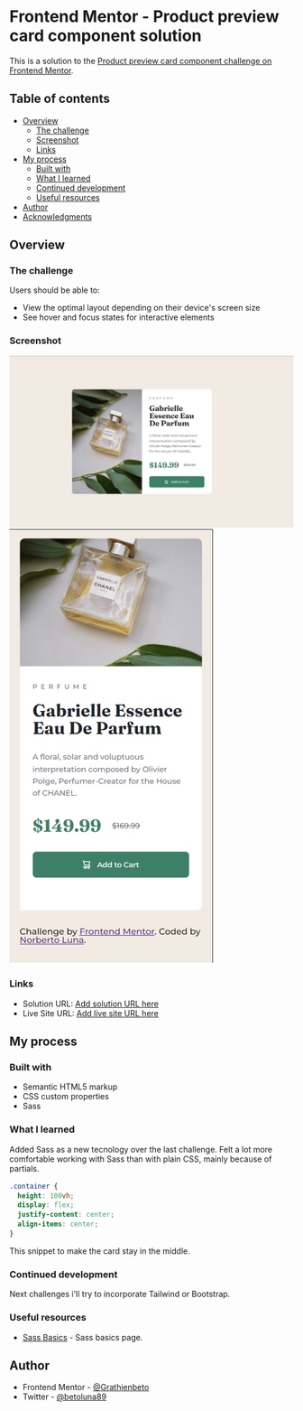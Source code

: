 # Frontend Mentor - Product preview card component solution

This is a solution to the [Product preview card component challenge on Frontend Mentor](https://www.frontendmentor.io/challenges/product-preview-card-component-GO7UmttRfa).

## Table of contents

- [Overview](#overview)
  - [The challenge](#the-challenge)
  - [Screenshot](#screenshot)
  - [Links](#links)
- [My process](#my-process)
  - [Built with](#built-with)
  - [What I learned](#what-i-learned)
  - [Continued development](#continued-development)
  - [Useful resources](#useful-resources)
- [Author](#author)
- [Acknowledgments](#acknowledgments)

## Overview

### The challenge

Users should be able to:

- View the optimal layout depending on their device's screen size
- See hover and focus states for interactive elements

### Screenshot

![](./images/desktop.jpg)
![](./images/mobile.jpg)

### Links

- Solution URL: [Add solution URL here](https://github.com/Grathienbeto/product-preview-card-component)
- Live Site URL: [Add live site URL here](https://grathienbeto.github.io/product-preview-card-component/)

## My process

### Built with

- Semantic HTML5 markup
- CSS custom properties
- Sass

### What I learned

Added Sass as a new tecnology over the last challenge. Felt a lot more comfortable working with Sass than with plain CSS, mainly because of partials.

```CSS
.container {
  height: 100vh;
  display: flex;
  justify-content: center;
  align-items: center;
}
```

This snippet to make the card stay in the middle.

### Continued development

Next challenges i'll try to incorporate Tailwind or Bootstrap.

### Useful resources

- [Sass Basics](https://sass-lang.com/guide/) - Sass basics page.

## Author

- Frontend Mentor - [@Grathienbeto](https://www.frontendmentor.io/profile/Grathienbeto)
- Twitter - [@betoluna89](https://twitter.com/betoluna89)
